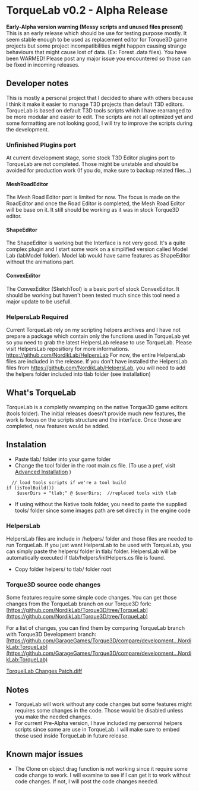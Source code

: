 # TorqueLab v0.2 - Alpha Release
**Early-Alpha version warning (Messy scripts and unused files present)**
This is an early release which should be use for testing purpose mostly. It seem stable enough to be used as replacement editor for Torque3D game projects but some project incompatibilities might happen causing strange behaviours that might cause lost of data. (Ex: Forest .data files). You have been WARMED! Please post any major issue you encountered so those can be fixed in incoming releases.

## Developer notes
This is mostly a personal project that I decided to share with others because I think it make it easier to manage T3D projects than default T3D editors. TorqueLab is based on default T3D tools scripts which I have rearranged to be more modular and easier to edit. The scripts are not all optimized yet and some formatting are not looking good, I will try to improve the scripts during the development.

### Unfinished Plugins port
At current development stage, some stock T3D Editor plugins port to TorqueLab are not completed. Those might be unstable and should be avoided for production work (If you do, make sure to backup related files...)
#### MeshRoadEditor
The Mesh Road Editor port is limited for now. The focus is made on the RoadEditor and once the Road Editor is completed, the Mesh Road Editor will be base on it. It still should be working as it was in stock Torque3D editor.
#### ShapeEditor
The ShapeEditor is working but the Interface is not very good. It's a quite complex plugin and I start some work on a simplified version called Model Lab (labModel folder). Model lab would have same features as ShapeEditor without the animations part.
#### ConvexEditor
The ConvexEditor (SketchTool) is a basic port of stock ConvexEditor. It should be working but haven't been tested much since this tool need a major update to be usefull.

### HelpersLab Required
Current TorqueLab rely on my scripting helpers archives and I have not prepare a package which contain only the functions used in TorqueLab yet so you need to grab the latest HelpersLab release to use TorqueLab. Please visit HelpersLab repositiory for more informations. https://github.com/NordikLab/HelpersLab
For now, the entire HelpersLab files are included in the release. If you don't have installed the HelpersLab files from https://github.com/NordikLab/HelpersLab, you will need to add the helpers folder included into tlab folder (see installation) 

## What's TorqueLab
TorqueLab is a completly revamping on the native Torque3D game editors (tools folder). The initial releases doesn't provide much new features, the work is focus on the scripts structure and the interface. Once those are completed, new features would be added.


## Instalation
* Paste tlab/ folder into your game folder
* Change the tool folder in the root main.cs file. (To use a pref, visit [Advanced Installation](https://github.com/Mud-H/TorqueLab/wiki/Advanced-Installation#add-a-pref-to-set-native-editor-or-torquelab) )
```
  // load tools scripts if we're a tool build
if (isToolBuild())
    $userDirs = "tlab;" @ $userDirs;  //replaced tools with tlab
```
- If using without the Native tools folder, you need to paste the supplied tools/ folder since some images path are set directly in the engine code
### HelpersLab
HelpersLab files are include in /helpers/ folder and those files are needed to run TorqueLab. If you just want HelpersLab to be used with TorqueLab, you can simply paste the helpers/ folder in tlab/ folder. HelpersLab will be automatically executed if tlab/helpers/initHelpers.cs file is found.

- Copy folder helpers/ to tlab/ folder root

### Torque3D source code changes
Some features require some simple code changes. You can get those changes from the TorqueLab branch on our Torque3D fork: [https://github.com/NordikLab/Torque3D/tree/TorqueLab](https://github.com/NordikLab/Torque3D/tree/TorqueLab)

For a list of changes, you can find them by comparing TorqueLab branch with Torque3D Development branch:
[https://github.com/GarageGames/Torque3D/compare/development...NordikLab:TorqueLab](https://github.com/GarageGames/Torque3D/compare/development...NordikLab:TorqueLab)

[TorquelLab Changes Patch.diff](https://github.com/NordikLab/TorqueLab/wiki/TorqueLab-Code-Changes-Patch)
## Notes
* TorqueLab will work without any code changes but some features might requires some changes in the code. Those would be disabled unless you make the needed changes.
* For current Pre-Alpha version, I have included my personnal helpers scripts since some are use in TorqueLab. I will make sure to embed those used inside TorqueLab in future release.

## Known major issues
* The Clone on object drag function is not working since it require some code change to work. I will examine to see if I can get it to work without code changes. If not, I will post the code changes needed. 

